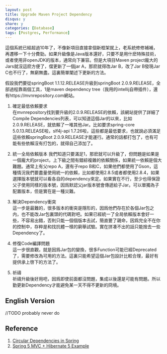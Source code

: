 ```yaml
---
layout: post
title: Upgrade Maven Project Dependency
disqus: y
share: y
categories: [Database]
tags: [Postgres, Performance]
---
```


這個系統已經超過10年了，不像新項目直接拿個新框架就上，老系統修修補補，再遷移一下十分費勁。如果升級像是Java版本還好，只要不是用什麽特殊技術，或者使用非openJDK的版本，通常向下兼容。但是大項目Maven project龐大的Jars就沒這麽方便了，儅更新了一個jar A，那麽就得改Jar B，改了Jar B發現Jar C也不行了，無窮無盡。這裏簡單闡述下更新的方法。

假設我們要從springBoot 1.1.12.RELEASE升級到springBoot 2.0.9.RELEASE，全部過程靠兩個工具，1是maven dependency tree（我用的intellij自帶插件），還有https://mvnrepository.com網站。  

1. 確定最低依賴要求  
在mvnrepository找到要升級的2.0.9.RELEASE的依賴，該網站提供了詳細了Compile Dependencies列表，可以知道這個Jar的以來，比如2.0.9.RELEASE，就依賴了一堆其他Jar。比如要求spring-core 5.0.13.RELEASE啦，slf4j-api 1.7.26啦，這些都是最低要求，也就說必須滿足這些依賴springBoot 2.0.9.RELEASE才能運行。通常的話都打包了，也有可能有些依賴沒有打包的，就得自己添加了。

2. 統一全局依賴版本   我們知道只要滿足1，那麽就可以升級了，但問題是如果是一個龐大的project，上下級之間有錯綜複雜的依賴關係，如果統一依賴是個大難題。通常上有父repo A，還有子repo B和C，如果他們都使用了Gson，這種情況我們要盡量使用統一的依賴，比如都使用2.8.5或者都使用2.8.4，如果選擇版本號就可以看各自的dependency來定。如果實在不行，至少也得保證父子使用同樣的版本號，因爲默認父jar版本號會傳遞給子Jar。可以單獨為子配置版本，但是實在是一種災難。

3. 解決Dependency衝突  
這一步是最難的，很多版本的衝突是隱形的，因爲他們存在於各個Jar包之内，也不能改Jar包裏頭的代碼對吧。如果已經統一了全局依賴版本會好一些，不容易出錯，否則只能一個個版本去試，簡直要了親命，因爲完全不在你的控制中，存粹是和找抗體一樣的窮舉試驗。實在拼凑不出的話只能捨去一些Dependency了。 

4. 修復Code編譯問題    
這一步很直觀，就是因爲Jar包的變換，很多Function可能已經Deprecated了，需要修改為可用的方法。這裏只能希望這個Jar包設計比較合理，最好有提供承上啓下的方法了。

5. 祈禱  
祈禱升級後好用吧，因爲即使前面都沒問題，集成以後還是可能有問題。所以勤更新Dependency才能避免某一天不得不更新的冏境。

English Version
---------------
//TODO probably never do

Reference
----------
1. [Circular Dependencies in Spring](https://www.baeldung.com/circular-dependencies-in-spring)  
2. [Spring 5 MVC + Hibernate 5 Example](https://howtodoinjava.com/spring5/webmvc/spring5-mvc-hibernate5-example/)  
